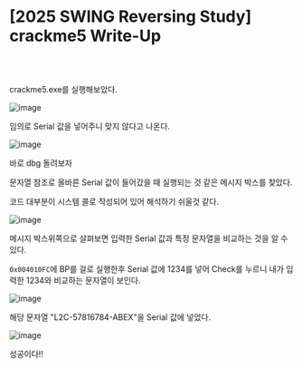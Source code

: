 <!DOCTYPE html>
<html>
<head>
        <link rel="stylesheet" type="text/css" href="sytle.css">
</head>
<body>
        <h1>[2025 SWING Reversing Study] crackme5 Write-Up</h1>
</body>
<br>
<br>
</html>

crackme5.exe를 실행해보았다.

![image](https://github.com/user-attachments/assets/72bd27ae-0f67-4167-9745-d1d2ff61279f)

임의로 Serial 값을 넣어주니 맞지 않다고 나온다.

![image](https://github.com/user-attachments/assets/63bebe3a-d1da-4e80-94c2-3852f6e2d2dd)

바로 dbg 돌려보자

문자열 참조로 올바른 Serial 값이 들어갔을 때 실행되는 것 같은 메시지 박스를 찾았다.

코드 대부분이 시스템 콜로 작성되어 있어 해석하기 쉬울것 같다.

![image](https://github.com/user-attachments/assets/3d97e4f4-e419-443f-8793-6426c56d5368)

메시지 박스위쪽으로 살펴보면 입력한 Serial 값과 특정 문자열을 비교하는 것을 알 수 있다.

```0x004010FC```에 BP를 걸로 실행한후 Serial 값에 1234를 넣어 Check를 누르니 내가 입력한 1234와 비교하는 문자열이 보인다.

![image](https://github.com/user-attachments/assets/dd38f97a-dbff-4406-b3dd-32818a7c734f)

해당 문자열 "L2C-57816784-ABEX"을 Serial 값에 넣었다.

![image](https://github.com/user-attachments/assets/1194826d-c41a-4167-8ba4-590b9b14ca69)

성공이다!!
